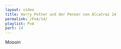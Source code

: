 ```yaml
---
layout: video
title: Harry Potter und der Penner von Alcatraz 14
permalink: /PvA/14/
playlist: PvA
part: 14
---
```

Moooin
